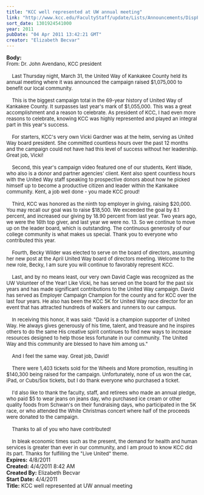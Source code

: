 ```yaml
---
title: "KCC well represented at UW annual meeting"
link: "http://www.kcc.edu/FacultyStaff/update/Lists/Announcements/DispForm.aspx?ID=195"
sort_date: 1301924541000
year: 2011
pubDate: "04 Apr 2011 13:42:21 GMT"
creator: "Elizabeth Becvar"
---
```


<div><b>Body:</b> <div class=ExternalClassC1FE3994A0C749EE881E7652B52C32AF><div><font size=2>From: Dr. John Avendano, KCC president<br> <br>    Last Thursday night, March 31, the United Way of Kankakee County held its annual meeting where it was announced the campaign raised $1,075,000 to benefit our local community. </font></div><font size=2>
<div><br>    This is the biggest campaign total in the 69-year history of United Way of Kankakee County. It surpasses last year's mark of $1,055,000. This was a great accomplishment and a reason to celebrate. As president of KCC, I had even more reasons to celebrate, knowing KCC was highly represented and played an integral part in this year's success. </div>
<div><br>    For starters, KCC's very own Vicki Gardner was at the helm, serving as United Way board president. She committed countless hours over the past 12 months and the campaign could not have had this level of success without her leadership. Great job, Vicki! </div>
<div><br>    Second, this year's campaign video featured one of our students, Kent Wade, who also is a donor and partner agencies' client. Kent also spent countless hours with the United Way staff speaking to prospective donors about how he picked himself up to become a productive citizen and leader within the Kankakee community. Kent, a job well done - you made KCC proud!</div>
<div><br>    Third, KCC was honored as the ninth top employer in giving, raising $20,000. You may recall our goal was to raise $18,500. We exceeded the goal by 8.1 percent, and increased our giving by 18.90 percent from last year. Two years ago, we were the 16th top giver, and last year we were no. 13. So we continue to move up on the leader board, which is outstanding. The continuous generosity of our college community is what makes us special. Thank you to everyone who contributed this year. </div>
<div><br>    Fourth, Becky Wilder was elected to serve on the board of directors, assuming her new post at the April United Way board of directors meeting. Welcome to the new role, Becky, I am sure you will continue to favorably represent KCC. </div>
<div><br>    Last, and by no means least, our very own David Cagle was recognized as the UW Volunteer of the Year! Like Vicki, he has served on the board for the past six years and has made significant contributions to the United Way campaign. David has served as Employer Campaign Champion for the county and for KCC over the last four years. He also has been the KCC 5K for United Way race director for an event that has attracted hundreds of walkers and runners to our campus. </div>
<div><br>    In receiving this honor, it was said: &quot;David is a champion supporter of United Way. He always gives generously of his time, talent, and treasure and he inspires others to do the same His creative spirit continues to find new ways to increase resources designed to help those less fortunate in our community. The United Way and this community are blessed to have him among us.&quot; </div>
<div><br>    And I feel the same way. Great job, David!</div>
<div><br>    There were 1,403 tickets sold for the Wheels and More promotion, resulting in $140,300 being raised for the campaign. Unfortunately, none of us won the car, iPad, or Cubs/Sox tickets, but I do thank everyone who purchased a ticket. </div>
<div><br>    I'd also like to thank the faculty, staff, and retirees who made an annual pledge, who paid $5 to wear jeans on jeans day, who purchased ice cream or other quality foods from Schwan's on their fundraising days, who participated in the 5K race, or who attended the White Christmas concert where half of the proceeds were donated to the campaign. </div>
<div><br>    Thanks to all of you who have contributed! </div>
<div><br>    In bleak economic times such as the present, the demand for health and human services is greater than ever in our community, and I am proud to know KCC did its part. Thanks for fulfilling the &quot;Live United&quot; theme.                                     <br></div></font></div></div>
<div><b>Expires:</b> 4/8/2011</div>
<div><b>Created:</b> 4/4/2011 8:42 AM</div>
<div><b>Created By:</b> Elizabeth Becvar</div>
<div><b>Start Date:</b> 4/4/2011</div>
<div><b>Title:</b> KCC well represented at UW annual meeting</div>
